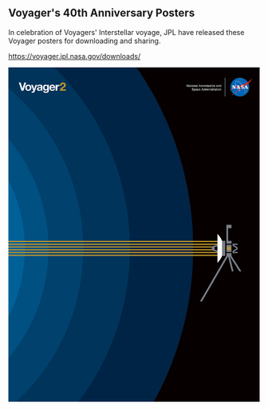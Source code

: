 <h2>Voyager's 40th Anniversary Posters</h2>

In celebration of Voyagers' Interstellar voyage, JPL have released these Voyager posters for downloading and sharing.

https://voyager.jpl.nasa.gov/downloads/

<img src = "/images/voyager2_interstellar_blue_poster.jpg">

